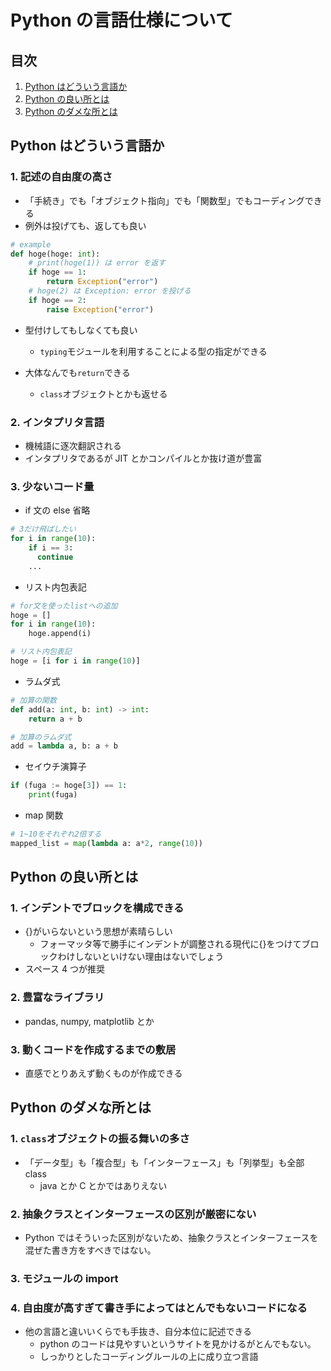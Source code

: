 # Python の言語仕様について

## 目次

1. [Python はどういう言語か](#py_1)
2. [Python の良い所とは](#py_2)
3. [Python のダメな所とは](#py_3)

<a id="py_1"></a>

## Python はどういう言語か

### 1. 記述の自由度の高さ

- 「手続き」でも「オブジェクト指向」でも「関数型」でもコーディングできる
- 例外は投げても、返しても良い

```py
# example
def hoge(hoge: int):
    # print(hoge(1)) は error を返す
    if hoge == 1:
        return Exception("error")
    # hoge(2) は Exception: error を投げる
    if hoge == 2:
        raise Exception("error")
```

- 型付けしてもしなくても良い

  - `typing`モジュールを利用することによる型の指定ができる

- 大体なんでも`return`できる
  - `class`オブジェクトとかも返せる

### 2. インタプリタ言語

- 機械語に逐次翻訳される
- インタプリタであるが JIT とかコンパイルとか抜け道が豊富

### 3. 少ないコード量

- if 文の else 省略

```py
# 3だけ飛ばしたい
for i in range(10):
    if i == 3:
      continue
    ...
```

- リスト内包表記

```py
# for文を使ったlistへの追加
hoge = []
for i in range(10):
    hoge.append(i)

# リスト内包表記
hoge = [i for i in range(10)]
```

- ラムダ式

```py
# 加算の関数
def add(a: int, b: int) -> int:
    return a + b

# 加算のラムダ式
add = lambda a, b: a + b
```

- セイウチ演算子

```py
if (fuga := hoge[3]) == 1:
    print(fuga)
```

- map 関数

```py
# 1~10をそれぞれ2倍する
mapped_list = map(lambda a: a*2, range(10))
```

<a id="py_2"></a>

## Python の良い所とは

### 1. インデントでブロックを構成できる

- {}がいらないという思想が素晴らしい
  - フォーマッタ等で勝手にインデントが調整される現代に{}をつけてブロックわけしないといけない理由はないでしょう
- スペース 4 つが推奨

### 2. 豊富なライブラリ

- pandas, numpy, matplotlib とか

### 3. 動くコードを作成するまでの敷居

- 直感でとりあえず動くものが作成できる

<a id="py_3"></a>

## Python のダメな所とは

### 1. `class`オブジェクトの振る舞いの多さ

- 「データ型」も「複合型」も「インターフェース」も「列挙型」も全部 class
  - java とか C とかではありえない

### 2. 抽象クラスとインターフェースの区別が厳密にない

- Python ではそういった区別がないため、抽象クラスとインターフェースを混ぜた書き方をすべきではない。

### 3. モジュールの import

### 4. 自由度が高すぎて書き手によってはとんでもないコードになる

- 他の言語と違いいくらでも手抜き、自分本位に記述できる
  - python のコードは見やすいというサイトを見かけるがとんでもない。
  - しっかりとしたコーディングルールの上に成り立つ言語
